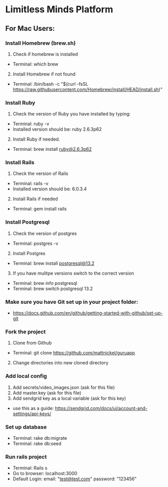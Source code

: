 # Limitless Minds Platform



## For Mac Users:
### Install Homebrew (brew.sh)
1. Check if homebrew is installed
  - Terminal: which brew
2. Install Homebrew if not found
  - Terminal: /bin/bash -c "$(curl -fsSL https://raw.githubusercontent.com/Homebrew/install/HEAD/install.sh)"

### Install Ruby
1. Check the version of Ruby you have installed by typing:
  - Terminal: ruby -v
  - Installed version should be: ruby 2.6.3p62

2. Install Ruby if needed.
  - Terminal: brew install ruby@2.6.3p62

### Install Rails
1. Check the version of Rails
  - Terminal: rails -v
  - Installed version should be: 6.0.3.4
  
2. Install Rails if needed
  - Terminal: gem install rails

### Install Postgresql
1. Check the version of postgres
  - Terminal: postgres -v
2. Install Postgres
  - Terminal: brew install postgresql@13.2
3. If you have mulitpe versions switch to the correct version
  - Terminal: brew info postgresql
  - Terminal: brew switch postgresql 13.2 

### Make sure you have Git set up in your project folder:
- https://docs.github.com/en/github/getting-started-with-github/set-up-git

### Fork the project
1. Clone from Github
  - Terminal: git clone https://github.com/mattnickel/guruapp
2. Change directories into new cloned directory

### Add local config
1. Add secrets/video_images.json (ask for this file)
2. Add master.key (ask for this file)
3. Add sendgrid key as a local variable (ask for this key)
  - use this as a guide: https://sendgrid.com/docs/ui/account-and-settings/api-keys/

### Set up database
- Terminal: rake db:migrate
- Terminal: rake db:seed

### Run rails project
- Terminal: Rails s
- Go to browser: localhost:3000
- Default Login: email: "test@test.com"   password: "123456"
